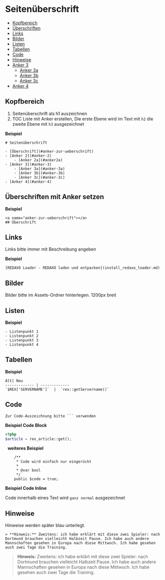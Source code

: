 # Seitenüberschrift

- [Kopfbereich](#kopfbereich)
- [Überschriften](#ueberschriften)
- [Links](#links)
- [Bilder](#bilder)
- [Listen](#listen)
- [Tabellen](#tabellen)
- [Code](#code)
- [Hinweise](#hinweise)
- [Anker 3](#anker-3)
    - [Anker 3a](#anker-3a)
    - [Anker 3b](#anker-3b)
    - [Anker 3c](#anker-3c)
- [Anker 4](#anker-4)

<a name="kopfbereich"></a>
## Kopfbereich

1. Seitenüberschrift als h1 auszeichnen
2. TOC Liste mit Anker erstellen, Die erste Ebene wird im Text mit `h2` die zweite Ebene mit `h3` ausgezeichnet

**Beispiel**

    # Seitenüberschrift
    
    - [Überschrift](#anker-zur-ueberschrift)
    - [Anker 2](#anker-2)
        - [Anker 2a](#anker2a)
    - [Anker 3](#anker-3)
        - [Anker 3a](#anker-3a)
        - [Anker 3b](#anker-3b)
        - [Anker 3c](#anker-3c)
    - [Anker 4](#anker-4)


<a name="ueberschriften"></a>
## Überschriften mit Anker setzen

**Beispiel**

    <a name="anker-zur-ueberschrift"></a>
    ## Überschrift
 
<a name="links"></a>
## Links
Links bitte immer mit Beschreibung angeben

**Beispiel**

    [REDAXO Loader - REDAXO laden und entpacken](install_redaxo_loader.md)

<a name="bilder"></a>
## Bilder
Bilder bitte im Assets-Ordner hinterlegen. 
1200px breit


<a name="listen"></a>
## Listen

**Beispiel**

    - Listenpunkt 1
    - Listenpunkt 2
    - Listenpunkt 3
    - Listenpunkt 4


<a name="tabellen"></a>
## Tabellen

**Beispiel**
```
Alt| Neu
------------- | -------------
`$REX['SERVERNAME']`  |  `rex::getServername()`
```


<a name="code"></a>
## Code
    Zur Code-Auszeichnung bitte ``` verwenden

**Beispiel Code Block**
    
```php 
<?php
$article = rex_article::get();
```
  
**weiteres Beispiel**
        
        /**
         * Code wird einfach nur eingerückt
         *
         * @var bool
         */
        public $code = true;
   
**Beispiel Code Inline**

Code innerhalb eines Text wird `ganz normal` ausgezeichnet
 

<a name="hinweise"></a>
## Hinweise

Hinweise werden später blau unterlegt.

    > **Hinweis:** Zweitens: ich habe erklärt mit diese zwei Spieler: nach Dortmund brauchen vielleicht Halbzeit Pause. Ich habe auch andere Mannschaften gesehen in Europa nach diese Mittwoch. Ich habe gesehen auch zwei Tage die Training.

> **Hinweis:** Zweitens: ich habe erklärt mit diese zwei Spieler: nach Dortmund brauchen vielleicht Halbzeit Pause. Ich habe auch andere Mannschaften gesehen in Europa nach diese Mittwoch. Ich habe gesehen auch zwei Tage die Training.


